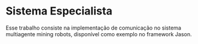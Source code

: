 # Sistema Especialista

Esse trabalho consiste na implementação de comunicação no sistema multiagente mining robots, disponível como exemplo no framework Jason.